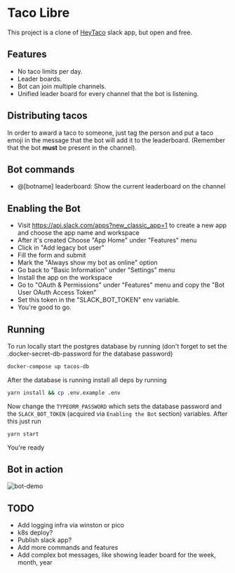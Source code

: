 # Taco Libre

This project is a clone of [HeyTaco](https://cabelitosinc.slack.com/apps/A0J4UNFLN-heytaco) slack app, but open and free.

## Features

* No taco limits per day.
* Leader boards.
* Bot can join multiple channels.
* Unified leader board for every channel that the bot is listening.

## Distributing tacos

In order to award a taco to someone, just tag the person and put
a taco emoji in the message that the bot will add it to the leaderboard.
(Remember that the bot __must__ be present in the channel).

## Bot commands

* @[botname] leaderboard: Show the current leaderboard on the channel

## Enabling the Bot

* Visit https://api.slack.com/apps?new_classic_app=1 to create a new app and choose the app name and workspace
* After it's created Choose "App Home" under "Features" menu
* Click in "Add legacy bot user"
* Fill the form and submit
* Mark the "Always show my bot as online" option
* Go back to "Basic Information" under "Settings" menu
* Install the app on the workspace
* Go to "OAuth & Permissions" under "Features" menu and copy the "Bot User OAuth Access Token"
* Set this token in the "SLACK_BOT_TOKEN" env variable.
* You're good to go.

## Running

To run locally start the postgres database by running (don't forget to set the .docker-secret-db-password for the database password)
```sh
docker-compose up tacos-db
```

After the database is running install all deps by running
```sh
yarn install && cp .env.example .env
```

Now change the `TYPEORM_PASSWORD` which sets the database password and the `SLACK_BOT_TOKEN` (acquired via `Enabling the Bot` section) variables. After this just run

```sh
yarn start
```

You're ready

## Bot in action

![bot-demo](./demo/demo.gif)

## TODO

* Add logging infra via winston or pico
* k8s deploy?
* Publish slack app?
* Add more commands and features
* Add complex bot messages, like showing leader board for the week, month, year

